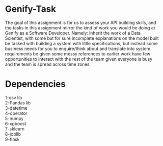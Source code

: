 # Genify-Task
The goal of this assignment is for us to assess your API building skills, and the tasks in this assignment mirror the kind of work
you would be doing at Genify as a Software Developer. Namely:
inherit the work of a Data Scientist, with some but for sure incomplete explanations on the model built
be tasked with building a system with little specifications, but instead some business needs for you to enquire/think about
and translate into system requirements
be given some messy references to earlier work
have few opportunities to interact with the rest of the team given everyone is busy and the team is spread across time
zones

# Dependencies
1-csv lib   
2-Pandas lib  
3-datetime  
4-operator  
5-numpy  
6-xgboost  
7-sklearn  
8-joblib  
9-flask  
